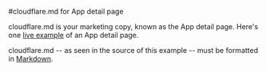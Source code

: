 #cloudflare.md for App detail page

cloudflare.md is your marketing copy, known as the App detail page. Here's one [live example](https://www.cloudflare.com/apps/trumpet) of an App detail page.

cloudflare.md -- as seen in the source of this example -- must be
formatted in [Markdown](http://daringfireball.net/projects/markdown/syntax).
